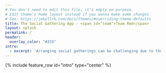 ```yaml
---
# You don't need to edit this file, it's empty on purpose.
# Edit theme's home layout instead if you wanna make some changes
# See: https://jekyllrb.com/docs/themes/#overriding-theme-defaults
title: The Social Gathering App - <span id="team">Team Red</span>
layout: splash
permalink: /
header: 
  overlay_color: "#333"
intro: 
  - excerpt: 'Arranging social gatherings can be challenging due to the diverse schedules and dining preferences of friends and family. The proposed solution is a web application that collects the preferences and availability of a group of users. The app suggests some restaurant options using advanced APIs and algorithms.'
---
```

{% include feature_row id="intro" type="center" %}